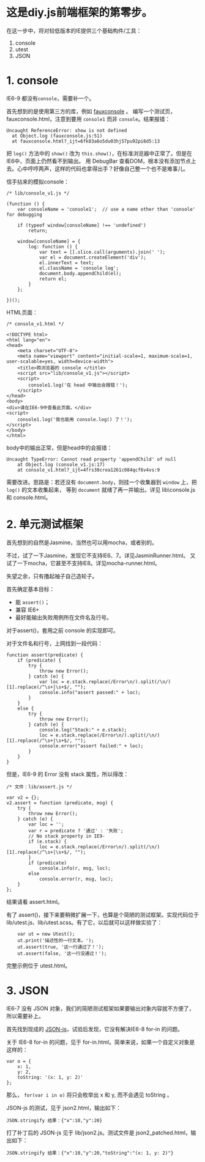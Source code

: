 # 这是diy.js前端框架的第零步。


在这一步中，将对较低版本的IE提供三个基础构件/工具：

1. console
2. utest
3. JSON


# 1. console


IE6-9 都没有`console`，需要补一个。

首先想到的是使用第三方的库，例如 [fauxconsole](https://github.com/csanquer/fauxconsole) 。
编写一个测试页，fauxconsole.html，注意到要用 `console1` 而非 `console`。结果报错：

    Uncaught ReferenceError: show is not defined
      at Object.log (fauxconsole.js:51)
      at fauxconsole.html?_ijt=6fk83a6o5du03hj57pu92pi6d5:13

把 `log()` 方法中的 `show()` 改为 `this.show()`，在标准浏览器中正常了。但是在IE6中，页面上仍然看不到输出。
用 DebugBar 查看DOM，根本没有添加节点上去。心中哼哼两声，这样的代码也拿得出手？好像自己整一个也不是难事儿。


信手拈来的模拟console：

    /* lib/console_v1.js */
    
    (function () {
        var consoleName = 'console1';  // use a name other than 'console' for debugging
    
        if (typeof window[consoleName] !== 'undefined')
            return;
    
        window[consoleName] = {
            log: function () {
                var text = [].slice.call(arguments).join(' ');
                var el = document.createElement('div');
                el.innerText = text;
                el.className = 'console log';
                document.body.appendChild(el);
                return el;
            }
        };
    
    })();


HTML页面：

    /* console_v1.html */
    
    <!DOCTYPE html>
    <html lang="en">
    <head>
        <meta charset="UTF-8">
        <meta name="viewport" content="initial-scale=1, maximum-scale=1, user-scalable=yes, width=device-width">
        <title>跨浏览器的 console </title>
        <script src="lib/console_v1.js"></script>
        <script>
            console1.log('在 head 中输出会报错！');
        </script>
    </head>
    <body>
    <div>请在IE6-9中查看此页面。</div>
    <script>
        console1.log('我也能用 console.log() 了！');
    </script>
    </body>
    </html>

body中的输出正常，但是head中的会报错：

    Uncaught TypeError: Cannot read property 'appendChild' of null
        at Object.log (console_v1.js:17)
        at console_v1.html?_ijt=4frs30crea1261c084qcf6v4vs:9


需要改进。思路是：若还没有 `document.body`，则挂一个收集器到 `window` 上，把 `log()` 的文本收集起来，
等到 `document` 就绪了再一并输出。详见 lib\console.js 和 console.html。


# 2. 单元测试框架


首先想到的自然是Jasmine，当然也可以用mocha，或者别的。

不过，试了一下Jasmine，发现它不支持IE6、7。详见JasminRunner.html。
又试了一下mocha，它甚至不支持IE8。详见mocha-runner.html。

失望之余，只有撸起袖子自己造轮子。

首先确定基本目标：
* 能 `assert()`；
* 兼容 IE6+
* 最好能输出失败用例所在文件名及行号。

对于assert()，套用之前 console 的实现即可。

对于文件名和行号，上网找到一段代码：

    function assert(predicate) {
    	if (predicate) {
    		try {
    			throw new Error();
    		} catch (e) {
    			var loc = e.stack.replace(/Error\n/).split(/\n/)[1].replace(/^\s+|\s+$/, "");
    			console.info("assert passed:" + loc);
    		}
    	}
    	else {
    		try {
    			throw new Error();
    		} catch (e) {
    			console.log("Stack:" + e.stack);
    			loc = e.stack.replace(/Error\n/).split(/\n/)[1].replace(/^\s+|\s+$/, "");
    			console.error("assert failed:" + loc);
    		}
    	}
    }


但是，IE6-9 的 Error 没有 stack 属性，所以得改：

    /* 文件：lib/assert.js */
    
    var v2 = {};
    v2.assert = function (predicate, msg) {
        try {
            throw new Error();
        } catch (e) {
            var loc = '';
            var r = predicate ? '通过' : '失败';
            // No stack property in IE9-
            if (e.stack) {
                loc = e.stack.replace(/Error\n/).split(/\n/)[1].replace(/^\s+|\s+$/, "");
            }
            if (predicate)
                console.info(r, msg, loc);
            else
                console.error(r, msg, loc);
        }
    };

结果请看 assert.html。


有了 assert()，接下来要稍微扩展一下，也算是个简陋的测试框架。实现代码位于 lib/utest.js、lib/utest.scss。有了它，以后就可以这样做实验了：


        var ut = new Utest();
        ut.print('描述性的一行文本。');
        ut.assert(true, '这一行通过了！');
        ut.assert(false, '这一行没通过！');


完整示例位于 utest.html。


# 3. JSON


IE6-7 没有 JSON 对象，我们的简陋测试框架如果要输出对象内容就不方便了，所以需要补上。

首先找到现成的 [JSON-js](https://github.com/douglascrockford/JSON-js)，试验后发现，它没有解决IE6-8 for-in 的问题。

关于 IE6-8 for-in 的问题，见于 for-in.html。简单来说，如果一个自定义对象是这样的：

    var o = {
        x: 1,
        y: 2,
        toString: '(x: 1, y: 2)'
    };

那么， `for(var i in o)` 将只会枚举出 x 和 y, 而不会遇见 toString 。

JSON-js 的测试，见于 json2.html，输出如下：

    JSON.stringify 结果：{"x":10,"y":20}

打了补丁后的 JSON-js 见于 lib/json2.js。测试文件是 json2_patched.html，输出如下：

    JSON.stringify 结果：{"x":10,"y":20,"toString":"(x: 1, y: 2)"}

